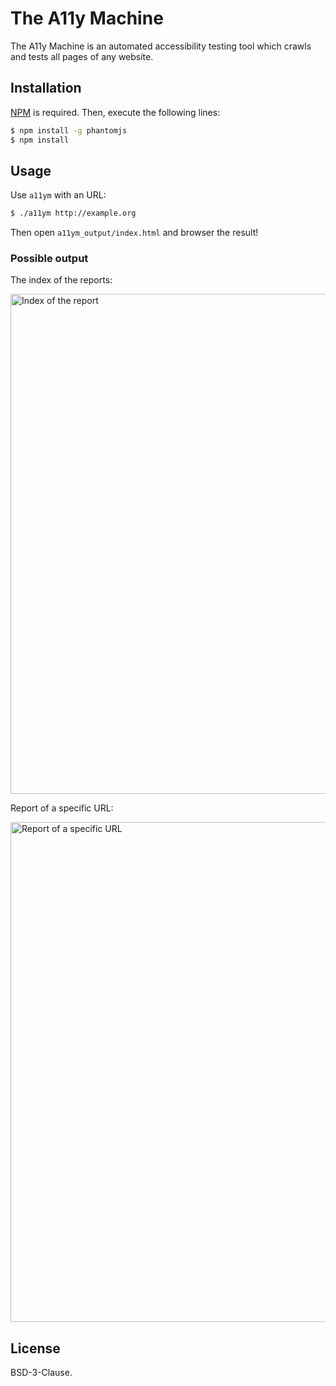# The A11y Machine

The A11y Machine is an automated accessibility testing tool which crawls and
tests all pages of any website.

## Installation

[NPM](http://npmjs.org/) is required. Then, execute the following lines:
```sh
$ npm install -g phantomjs
$ npm install
```

## Usage

Use `a11ym` with an URL:

```sh
$ ./a11ym http://example.org
```

Then open `a11ym_output/index.html` and browser the result!

### Possible output

The index of the reports:

<img src="http://i.imgur.com/bebKxQ8.png" alt="Index of the report" width="800" />

Report of a specific URL:

<img src="http://i.imgur.com/5niYPUl.png" alt="Report of a specific URL" width="800" />

## License

BSD-3-Clause.
